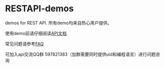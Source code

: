 # RESTAPI-demos
demos for REST API. 所有demo均来自热心用户提供。

使用demo前请仔细阅读[API文档](https://github.com/huobiapi/API_Docs/wiki)

常见问题请参考[FAQ](https://github.com/huobiapi/API-FAQ/wiki)

可加入api交流QQ群 597821383（加群需要同时提供uid和编程语言）进行问题咨询
